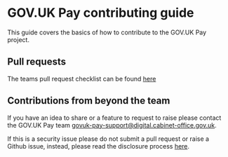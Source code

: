 # GOV.UK Pay contributing guide

This guide covers the basics of how to contribute to the GOV.UK Pay project.

## Pull requests

The teams pull request checklist can be found [here](https://github.com/alphagov/pay-team-manual/blob/master/docs/development-processes/pull-request-checklist.md)

## Contributions from beyond the team

If you have an idea to share or a feature to request to raise please contact the GOV.UK Pay team govuk-pay-support@digital.cabinet-office.gov.uk. 

If this is a security issue please do not submit a pull request or raise a Github issue, instead, please read the disclosure process [here](https://github.com/alphagov/pay-adminusers/blob/master/README.md#responsible-disclosure).
